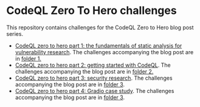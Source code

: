 # CodeQL Zero To Hero challenges

This repository contains challenges for the CodeQL Zero to Hero blog post series.

- [CodeQL zero to hero part 1: the fundamentals of static analysis for vulnerability research](https://github.blog/2023-03-31-codeql-zero-to-hero-part-1-the-fundamentals-of-static-analysis-for-vulnerability-research/). The challenges accompanying the blog post are in [folder 1.](https://github.com/GitHubSecurityLab/codeql-zero-to-hero/tree/main/1)
- [CodeQL zero to hero part 2: getting started with CodeQL](https://github.blog/2023-06-15-codeql-zero-to-hero-part-2-getting-started-with-codeql/). The challenges accompanying the blog post are in [folder 2.](https://github.com/GitHubSecurityLab/codeql-zero-to-hero/tree/main/2)
- [CodeQL zero to hero part 3: security research](https://github.blog/2024-04-29-codeql-zero-to-hero-part-3-security-research-with-codeql/). The challenges accompanying the blog post are in [folder 3](https://github.com/GitHubSecurityLab/codeql-zero-to-hero/tree/main/3).
- [CodeQL zero to hero part 4: Gradio case study](). The challenges accompanying the blog post are in [folder 3](https://github.com/GitHubSecurityLab/codeql-zero-to-hero/tree/main/3).
